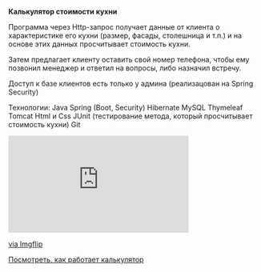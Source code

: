 **Калькулятор стоимости кухни**

Программа через Http-запрос получает данные от клиента о характеристике его кухни (размер, фасады, столешница и т.п.) и на основе этих данных просчитывает  стоимость кухни.

Затем предлагает клиенту оставить свой номер телефона, чтобы ему позвонил менеджер и ответил на вопросы, либо назначил встречу.

Доступ к базе клиентов есть только у админа (реализацован на Spring Security)


Технологии:
Java
Spring (Boot, Security)
Hibernate
MySQL
Thymeleaf
Tomcat
Html и Css
JUnit (тестирование метода, который просчитывает стоимость кухни)
Git  



<div style="width:360px;max-width:100%;"><div style="height:0;padding-bottom:53.89%;position:relative;"><iframe width="360" height="194" style="position:absolute;top:0;left:0;width:100%;height:100%;" frameBorder="0" src="https://imgflip.com/embed/4kih4c"></iframe></div><p><a href="https://imgflip.com/gif/4kih4c">via Imgflip</a></p></div>

<a href="https://youtu.be/148P82XNDqs"> Посмотреть, как работает калькулятор </a>
